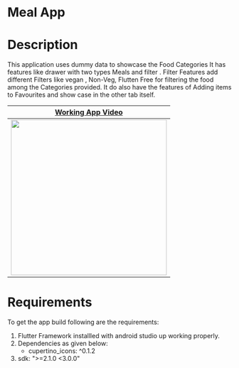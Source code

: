 # Meal App

# Description
This application uses dummy data to showcase the Food Categories It has features like drawer with two types Meals and filter . Filter Features add different Filters like vegan , Non-Veg, Flutten Free for filtering the food among the Categories provided. It do also have the features of Adding items to Favourites and show case in the other tab itself.


|[**Working App Video**]()     |
|------------| 
|  <img src="https://user-images.githubusercontent.com/55257452/211261585-4a2649b1-b354-4255-95a7-ef27c8af2f88.mp4" width="350"> |






# Requirements

To get the app build following are the requirements:
1. Flutter Framework installled with android studio up working properly.
2. Dependencies as given below:
     * cupertino_icons: ^0.1.2
3. sdk: ">=2.1.0 <3.0.0" 
     
